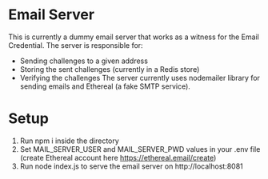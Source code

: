 # Email Server

This is currently a dummy email server that works as a witness for the Email Credential. The server is responsible for:
- Sending challenges to a given address
- Storing the sent challenges (currently in a Redis store)
- Verifying the challenges
The server currently uses nodemailer library for sending emails and Ethereal (a fake SMTP service).

# Setup
1. Run npm i inside the directory
2. Set MAIL_SERVER_USER and MAIL_SERVER_PWD values in your .env file (create Ethereal account here https://ethereal.email/create)
3. Run node index.js to serve the email server on http://localhost:8081